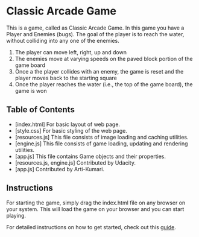 # Classic Arcade Game
This is a game, called as Classic Arcade Game.
In this game you have a Player and Enemies (bugs). The goal of the player is to reach the water, without colliding into any one of the enemies.

1) The player can move left, right, up and down
2) The enemies move at varying speeds on the paved block portion of the game board
3) Once a the player collides with an enemy, the game is reset and the player moves back to the starting square
4) Once the player reaches the water (i.e., the top of the game board), the game is won

## Table of Contents

- [index.html] For basic layout of web page.
- [style.css] For basic styling of the web page.
- [resources.js] This file consists of image loading and caching utilities.
- [engine.js] This file consists of game loading, updating and rendering utilities.
- [app.js] This file contains Game objects and their properties.
- [resources.js, engine.js] Contributed by Udacity.
- [app.js] Contributed by Arti-Kumari.

## Instructions
For starting the game, simply drag the index.html file on any browser on your system. This will load the game on your browser and you can start playing.

For detailed instructions on how to get started, check out this [guide](https://docs.google.com/document/d/1v01aScPjSWCCWQLIpFqvg3-vXLH2e8_SZQKC8jNO0Dc/pub?embedded=true).
